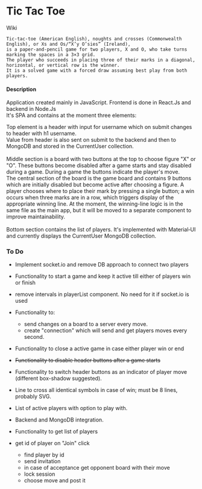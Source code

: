 # Tic Tac Toe

Wiki

```
Tic-tac-toe (American English), noughts and crosses (Commonwealth English), or Xs and Os/“X’y O’sies” (Ireland),
is a paper-and-pencil game for two players, X and O, who take turns marking the spaces in a 3×3 grid.
The player who succeeds in placing three of their marks in a diagonal, horizontal, or vertical row is the winner.
It is a solved game with a forced draw assuming best play from both players.
```

#### Description

Application created mainly in JavaScript. Frontend is done in React.Js and backend in Node.Js\
It's SPA and contains at the moment three elements:

Top element is a header with input for username which on submit changes to header with h1 username.\
Value from header is also sent on submit to the backend and then to MongoDB and stored in the CurrentUser collection.\
\
Middle section is a board with two buttons at the top to choose figure "X" or "O". These buttons become disabled after a game starts and stay disabled during a game. During a game the buttons indicate the player's move.\
The central section of the board is the game board and contains 9 buttons which are initially disabled but become active after choosing a figure. A player chooses where to place their mark by pressing a single button; a win occurs when three marks are in a row, which triggers display of the appropriate winning line. At the moment, the winning-line logic is in the same file as the main app, but it will be moved to a separate component to improve maintainability.\
\
Bottom section contains the list of players. It's implemented with Material‑UI and currently displays the CurrentUser MongoDB collection.

### To Do

- Implement socket.io and remove DB approach to connect two players
- Functionality to start a game and keep it active till either of players win or finish
- remove intervals in playerList component. No need for it if socket.io is used

- Functionality to:
  - send changes on a board to a server every move.
  - create "connection" which will send and get players moves every second.
- Functionality to close a active game in case either player win or end

- ~~Functionality to disable header buttons after a game starts~~
- Functionality to switch header buttons as an indicator of player move (different box-shadow suggested).
- Line to cross all identical symbols in case of win; must be 8 lines, probably SVG.
- List of active players with option to play with.
- Backend and MongoDB integration.
- Functionality to get list of players

- get id of player on "Join" click
  - find player by id
  - send invitation
  - in case of acceptance get opponent board with their move
  - lock session
  - choose move and post it
